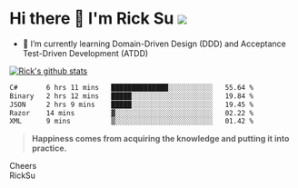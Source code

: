 # Hi there 👋 I'm Rick Su ![](https://komarev.com/ghpvc/?username=ricksu978)
<!--
**ricksu978/ricksu978** is a ✨ _special_ ✨ repository because its `README.md` (this file) appears on your GitHub profile.

Here are some ideas to get you started:

- 🔭 I’m currently working on ...
-->
- 🌱 I’m currently learning Domain-Driven Design (DDD) and Acceptance Test-Driven Development (ATDD)
<!--
- 👯 I’m looking to collaborate on ...
- 🤔 I’m looking for help with ...
- 💬 Ask me about ...
- 📫 How to reach me: ...
- 😄 Pronouns: ...
- ⚡ Fun fact: ...
-->
[![Rick's github stats](https://github-readme-stats.vercel.app/api?username=ricksu978&theme=dark)](https://github.com/ricksu978/ricksu978)

<!--START_SECTION:waka-->

```txt
C#       6 hrs 11 mins   ██████████████░░░░░░░░░░░   55.64 %
Binary   2 hrs 12 mins   █████░░░░░░░░░░░░░░░░░░░░   19.84 %
JSON     2 hrs 9 mins    █████░░░░░░░░░░░░░░░░░░░░   19.45 %
Razor    14 mins         ▓░░░░░░░░░░░░░░░░░░░░░░░░   02.22 %
XML      9 mins          ▒░░░░░░░░░░░░░░░░░░░░░░░░   01.42 %
```

<!--END_SECTION:waka-->

> **Happiness comes from acquiring the knowledge and putting it into practice.**

Cheers  
RickSu 
